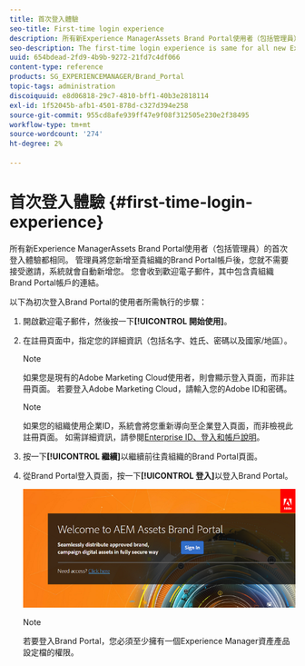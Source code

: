 ```yaml
---
title: 首次登入體驗
seo-title: First-time login experience
description: 所有新Experience ManagerAssets Brand Portal使用者（包括管理員）的首次登入體驗都相同。 管理員將您新增至貴組織的Brand Portal帳戶後，您就不需要接受邀請，系統就會自動新增您。 您會收到歡迎電子郵件，其中包含貴組織Brand Portal帳戶的連結。
seo-description: The first-time login experience is same for all new Experience Manager Assets Brand Portal users, including Administrators. After an Administrator adds you to your organization's Brand Portal account, you need not accept invitations, you are automatically added. You receive a welcome email that contains a link to your organization’s Brand Portal account.
uuid: 654bdead-2fd9-4b9b-9272-21fd7c4df066
content-type: reference
products: SG_EXPERIENCEMANAGER/Brand_Portal
topic-tags: administration
discoiquuid: e8d06818-29c7-4810-bff1-40b3e2818114
exl-id: 1f52045b-afb1-4501-878d-c327d394e258
source-git-commit: 955cd8afe939ff47e9f08f312505e230e2f38495
workflow-type: tm+mt
source-wordcount: '274'
ht-degree: 2%

---
```


# 首次登入體驗 {#first-time-login-experience}

所有新Experience ManagerAssets Brand Portal使用者（包括管理員）的首次登入體驗都相同。 管理員將您新增至貴組織的Brand Portal帳戶後，您就不需要接受邀請，系統就會自動新增您。 您會收到歡迎電子郵件，其中包含貴組織Brand Portal帳戶的連結。

以下為初次登入Brand Portal的使用者所需執行的步驟：

1. 開啟歡迎電子郵件，然後按一下&#x200B;**[!UICONTROL 開始使用]**。

1. 在註冊頁面中，指定您的詳細資訊（包括名字、姓氏、密碼以及國家/地區）。
   >[!NOTE]
   >
   >如果您是現有的Adobe Marketing Cloud使用者，則會顯示登入頁面，而非註冊頁面。 若要登入Adobe Marketing Cloud，請輸入您的Adobe ID和密碼。

   >[!NOTE]
   >
   >如果您的組織使用企業ID，系統會將您重新導向至企業登入頁面，而非檢視此註冊頁面。 如需詳細資訊，請參閱[Enterprise ID、登入和帳戶說明](https://helpx.adobe.com/in/enterprise/kb/enterprise-id-faq.html)。

1. 按一下&#x200B;**[!UICONTROL 繼續]**&#x200B;以繼續前往貴組織的Brand Portal頁面。
1. 從Brand Portal登入頁面，按一下&#x200B;**[!UICONTROL 登入]**&#x200B;以登入Brand Portal。

   ![Brand Portal登入頁面](assets/signin-onboarding.png)

   >[!NOTE]
   >
   >若要登入Brand Portal，您必須至少擁有一個Experience Manager資產產品設定檔的權限。
